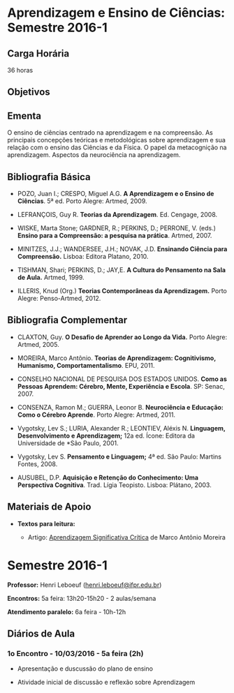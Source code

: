 # Aprendizagem e Ensino de Ciências: Semestre 2016-1

## Carga Horária

36 horas

## Objetivos

## Ementa

O ensino de ciências centrado na aprendizagem e na compreensão. As principais concepções teóricas e metodológicas sobre aprendizagem e sua relação com o ensino das Ciências e da Física. O papel da metacognição na aprendizagem. Aspectos da neurociência na aprendizagem.

## Bibliografia Básica

- POZO, Juan I.; CRESPO, Miguel A.G. **A Aprendizagem e o Ensino de Ciências**. 5ª ed. Porto Alegre: Artmed, 2009.
- LEFRANÇOIS, Guy R. **Teorias da Aprendizagem**. Ed. Cengage, 2008.
- WISKE, Marta Stone; GARDNER, R.; PERKINS, D.; PERRONE, V. (eds.) **Ensino para a Compreensão: a pesquisa na prática**. Artmed, 2007.
- MINITZES, J.J.; WANDERSEE, J.H.; NOVAK, J.D. **Ensinando Ciência para Compreensão.** Lisboa: Editora Platano, 2010.
- TISHMAN, Shari; PERKINS, D.; JAY,E. **A Cultura do Pensamento na Sala de Aula.** Artmed, 1999.
- ILLERIS, Knud (Org.) **Teorias Contemporâneas da Aprendizagem.** Porto Alegre: Penso-Artmed, 2012.

## Bibliografia Complementar

- CLAXTON, Guy. **O Desafio de Aprender ao Longo da Vida.** Porto Alegre: Artmed, 2005.
- MOREIRA, Marco Antônio. **Teorias de Aprendizagem: Cognitivismo, Humanismo, Comportamentalismo**. EPU, 2011.
- CONSELHO NACIONAL DE PESQUISA DOS ESTADOS UNIDOS. **Como as Pessoas Aprendem: Cérebro, Mente, Experiência e Escola**. SP: Senac, 2007.
- CONSENZA, Ramon M.; GUERRA, Leonor B. **Neurociência e Educação: Como o Cérebro Aprende**. Porto Alegre: Artmed, 2011.
- Vygotsky, Lev S.; LURIA, Alexander R.; LEONTIEV, Aléxis N. **Linguagem, Desenvolvimento e Aprendizagem;** 12a ed. Ícone: Editora da Universidade de \*São Paulo, 2001.
- Vygotsky, Lev S. **Pensamento e Linguagem;** 4ª ed. São Paulo: Martins Fontes, 2008.
- AUSUBEL, D.P. **Aquisição e Retenção do Conhecimento: Uma Perspectiva Cognitiva**. Trad. Lígia Teopisto. Lisboa: Plátano, 2003.

## Materiais de Apoio

- **Textos para leitura:**
  - Artigo: [Aprendizagem Significativa Crítica](http://www.if.ufrgs.br/~moreira/apsigcritport.pdf) de Marco Antônio Moreira

# Semestre 2016-1

  
**Professor:** Henri Leboeuf (henri.leboeuf@ifpr.edu.br)  
**Encontros:** 5a feira: 13h20-15h20 - 2 aulas/semana  
**Atendimento paralelo:** 6a feira - 10h-12h

## Diários de Aula

### 1o Encontro - 10/03/2016 - 5a feira (2h)

- Apresentação e duscussão do plano de ensino
- Atividade inicial de discussão e reflexão sobre Aprendizagem
